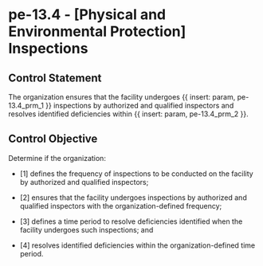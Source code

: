 # pe-13.4 - \[Physical and Environmental Protection\] Inspections

## Control Statement

The organization ensures that the facility undergoes {{ insert: param, pe-13.4_prm_1 }} inspections by authorized and qualified inspectors and resolves identified deficiencies within {{ insert: param, pe-13.4_prm_2 }}.

## Control Objective

Determine if the organization:

- \[1\] defines the frequency of inspections to be conducted on the facility by authorized and qualified inspectors;

- \[2\] ensures that the facility undergoes inspections by authorized and qualified inspectors with the organization-defined frequency;

- \[3\] defines a time period to resolve deficiencies identified when the facility undergoes such inspections; and

- \[4\] resolves identified deficiencies within the organization-defined time period.
